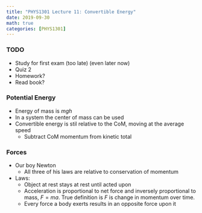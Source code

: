 ```yaml
---
title: "PHYS1301 Lecture 11: Convertible Energy"
date: 2019-09-30
math: true 
categories: [PHYS1301]
---
```


### TODO

- Study for first exam (too late) (even later now)
- Quiz 2
- Homework?
- Read book?

### Potential Energy 

- Energy of mass is $mgh$
- In a system the center of mass can be used
- Convertible energy is stil relative to the CoM, moving at the average speed
    - Subtract CoM momentum from kinetic total

### Forces

- Our boy Newton
    - All three of his laws are relative to conservation of momentum
- Laws:
    - Object at rest stays at rest until acted upon
    - Acceleration is proportional to net force and inversely proportional to mass, $F=ma$. True definition is $F$ is change in momentum over time.
    - Every force a body exerts results in an opposite force upon it